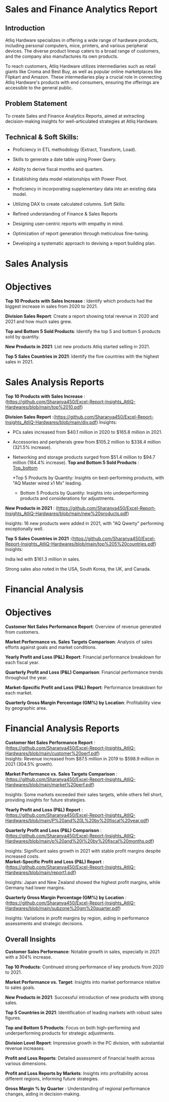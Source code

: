 # Sales and Finance Analytics Report
## Introduction
Atliq Hardware specializes in offering a wide range of hardware products, including personal computers, mice, printers, and various peripheral devices. The diverse product lineup caters to a broad range of customers, and the company also manufactures its own products.

To reach customers, Atliq Hardware utilizes intermediaries such as retail giants like Croma and Best Buy, as well as popular online marketplaces like Flipkart and Amazon. These intermediaries play a crucial role in connecting Atliq Hardware's products with end consumers, ensuring the offerings are accessible to the general public.
 ## Problem Statement
 To create Sales and Finance Analytics Reports, aimed at extracting decision-making insights for well-articulated strategies at Atliq Hardware.

## Technical & Soft Skills:
* Proficiency in ETL methodology (Extract, Transform, Load).
* Skills to generate a date table using Power Query.
* Ability to derive fiscal months and quarters.
* Establishing data model relationships with Power Pivot.
* Proficiency in incorporating supplementary data into an existing data model.
* Utilizing DAX to create calculated columns.
Soft Skills:

* Refined understanding of Finance & Sales Reports
* Designing user-centric reports with empathy in mind.
* Optimization of report generation through meticulous fine-tuning.
* Developing a systematic approach to devising a report building plan.

# Sales Analysis
# Objectives
**Top 10 Products with Sales Increase** : Identify which products had the biggest increase in sales from 2020 to 2021.  

**Division Sales Report**: Create a report showing total revenue in 2020 and 2021 and how much sales grew.  

**Top and Bottom 5 Sold Products**: Identify the top 5 and bottom 5 products sold by quantity. 

**New Products in 2021**: List new products Atliq started selling in 2021.  

**Top 5 Sales Countries in 2021**: Identify the five countries with the highest sales in 2021.

# Sales Analysis Reports
**Top 10 Products with Sales Increase** : (https://github.com/Sharanya450/Excel-Report-Insights_AtliQ-Hardwares/blob/main/top%2010.pdf)  

**Division Sales Report** :(https://github.com/Sharanya450/Excel-Report-Insights_AtliQ-Hardwares/blob/main/div.pdf)
Insights:
* PCs sales increased from $40.1 million in 2020 to $165.8 million in 2021.
* Accessories and peripherals grew from $105.2 million to $338.4 million (321.5% increase).
* Networking and storage products surged from $51.4 million to $94.7 million (184.4% increase).
**Top and Bottom 5 Sold Products** : [Top_bottom](https://github.com/Sharanya450/Excel-Report-Insights_AtliQ-Hardwares/blob/main/top%205%20bottom%205.pdf)
  
  *Top 5 Products by Quantity: Insights on best-performing products, with "AQ Master wired x1 Ms" leading.
  * Bottom 5 Products by Quantity: Insights into underperforming products and considerations for adjustments.
    
**New Products in 2021** : (https://github.com/Sharanya450/Excel-Report-Insights_AtliQ-Hardwares/blob/main/new%20products.pdf)   

Insights: 16 new products were added in 2021, with "AQ Qwerty" performing exceptionally well.  

**Top 5 Sales Countries in 2021** :(https://github.com/Sharanya450/Excel-Report-Insights_AtliQ-Hardwares/blob/main/top%205%20countries.pdf)  
Insights:

India led with $161.3 million in sales.  

Strong sales also noted in the USA, South Korea, the UK, and Canada.  

# Financial Analysis

# Objectives
**Customer Net Sales Performance Report**: Overview of revenue generated from customers.  

**Market Performance vs. Sales Targets Comparison**: Analysis of sales efforts against goals and market conditions.  

**Yearly Profit and Loss (P&L) Report**: Financial performance breakdown for each fiscal year.  

**Quarterly Profit and Loss (P&L) Comparison**: Financial performance trends throughout the year.  

**Market-Specific Profit and Loss (P&L) Report**: Performance breakdown for each market.  

**Quarterly Gross Margin Percentage (GM%) by Location**: Profitability view by geographic area.
  
# Financial Analysis Reports

**Customer Net Sales Performance Report** : (https://github.com/Sharanya450/Excel-Report-Insights_AtliQ-Hardwares/blob/main/customer%20perf.pdf)  
Insights: Revenue increased from $87.5 million in 2019 to $598.9 million in 2021 (304.5% growth).  

**Market Performance vs. Sales Targets Comparison** : (https://github.com/Sharanya450/Excel-Report-Insights_AtliQ-Hardwares/blob/main/market%20perf.pdf)  

Insights: Some markets exceeded their sales targets, while others fell short, providing insights for future strategies.  

 **Yearly Profit and Loss (P&L) Report** : (https://github.com/Sharanya450/Excel-Report-Insights_AtliQ-Hardwares/blob/main/P%20and%20L%20by%20fiscal%20year.pdf) 
 
 **Quarterly Profit and Loss (P&L) Comparison**  : (https://github.com/Sharanya450/Excel-Report-Insights_AtliQ-Hardwares/blob/main/p%20and%20l%20by%20fiscal%20months.pdf)  

 Insights: Significant sales growth in 2021 with stable profit margins despite increased costs.  
  **Market-Specific Profit and Loss (P&L) Report** : (https://github.com/Sharanya450/Excel-Report-Insights_AtliQ-Hardwares/blob/main/report1.pdf)  

   Insights: Japan and New Zealand showed the highest profit margins, while Germany had lower margins.  

   **Quarterly Gross Margin Percentage (GM%) by Location** : (https://github.com/Sharanya450/Excel-Report-Insights_AtliQ-Hardwares/blob/main/subzone%20gm%20quarter.pdf)  
   
   Insights: Variations in profit margins by region, aiding in performance assessments and strategic decisions.  

   ## Overall Insights

**Customer Sales Performance**: Notable growth in sales, especially in 2021 with a 304% increase.  

**Top 10 Products**: Continued strong performance of key products from 2020 to 2021.  

**Market Performance vs. Target**: Insights into market performance relative to sales goals.  

**New Products in 2021**: Successful introduction of new products with strong sales.  

**Top 5 Countries in 2021**: Identification of leading markets with robust sales figures.  

**Top and Bottom 5 Products**: Focus on both high-performing and underperforming products for strategic adjustments.  

**Division Level Report**: Impressive growth in the PC division, with substantial revenue increases.  

**Profit and Loss Reports**: Detailed assessment of financial health across various dimensions.  

**Profit and Loss Reports by Markets**: Insights into profitability across different regions, informing future strategies.  

**Gross Margin % by Quarter** : Understanding of regional performance changes, aiding in decision-making.

